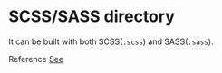 # SCSS/SASS directory

It can be built with both SCSS(`.scss`) and SASS(`.sass`).

Reference [See](https://github.com/io-arc/io-arc/tree/master/tasks/task-webpack-sass#features)
